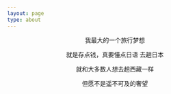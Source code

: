 ```yaml
---
layout: page
type: about
---
```


<center>
<p>我最大的一个旅行梦想  </p>
<p>就是存点钱，真要懂点日语 去趟日本 </p>
<p>就和大多数人想去趟西藏一样</p>
<p>但愿不是遥不可及的奢望</p>
</center>